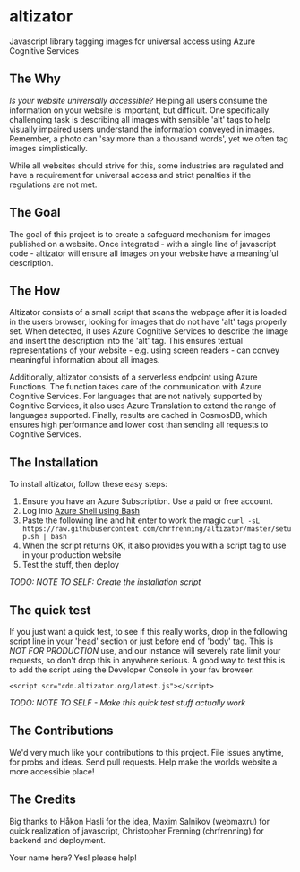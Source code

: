 # altizator
Javascript library tagging images for universal access using Azure Cognitive Services

## The Why
_Is your website universally accessible?_ Helping all users consume the information on your website is important, but difficult. One specifically challenging task is describing all images with sensible 'alt' tags to help visually impaired users understand the information conveyed in images. Remember, a photo can 'say more than a thousand words', yet we often tag images simplistically.

While all websites should strive for this, some industries are regulated and have a requirement for universal access and strict penalties if the regulations are not met.

## The Goal
The goal of this project is to create a safeguard mechanism for images published on a website. Once integrated - with a single line of javascript code - altizator will ensure all images on your website have a meaningful description.

## The How
Altizator consists of a small script that scans the webpage after it is loaded in the users browser, looking for images that do not have 'alt' tags properly set. When detected, it uses Azure Cognitive Services to describe the image and insert the description into the 'alt' tag. This ensures textual representations of your website - e.g. using screen readers - can convey meaningful information about all images.

Additionally, altizator consists of a serverless endpoint using Azure Functions. The function takes care of the communication with Azure Cognitive Services. For languages that are not natively supported by Cognitive Services, it also uses Azure Translation to extend the range of languages supported. Finally, results are cached in CosmosDB, which ensures high performance and lower cost than sending all requests to Cognitive Services.

## The Installation
To install altizator, follow these easy steps:

1. Ensure you have an Azure Subscription. Use a paid or free account.
2. Log into [Azure Shell using Bash](https://shell.azure.com/)
3. Paste the following line and hit enter to work the magic
``
curl -sL https://raw.githubusercontent.com/chrfrenning/altizator/master/setup.sh | bash
``
4. When the script returns OK, it also provides you with a script tag to use in your production website
5. Test the stuff, then deploy

*TODO: NOTE TO SELF: Create the installation script*


## The quick test
If you just want a quick test, to see if this really works, drop in the following script line in your 'head' section or just before end of 'body' tag. This is _NOT FOR PRODUCTION_ use, and our instance will severely rate limit your requests, so don't drop this in anywhere serious. A good way to test this is to add the script using the Developer Console in your fav browser.

`` <script scr="cdn.altizator.org/latest.js"></script> ``

*TODO: NOTE TO SELF - Make this quick test stuff actually work*

## The Contributions
We'd very much like your contributions to this project. File issues anytime, for probs and ideas. Send pull requests. Help make the worlds website a more accessible place!

## The Credits
Big thanks to Håkon Hasli for the idea, Maxim Salnikov (webmaxru) for quick realization of javascript, Christopher Frenning (chrfrenning) for backend and deployment. 

Your name here? Yes! please help!
